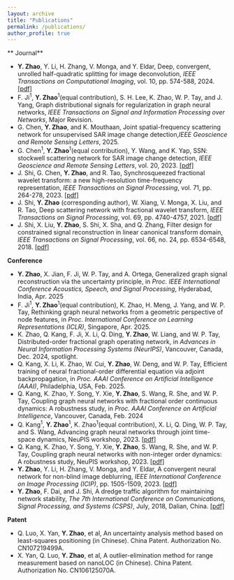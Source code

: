 ```yaml
---
layout: archive
title: "Publications"
permalink: /publications/
author_profile: true
---
```


** Journal**
* **Y. Zhao**, Y. Li, H. Zhang, V. Monga, and Y. Eldar, Deep, convergent, unrolled half-quadratic splitting for image deconvolution, _IEEE Transactions on Computational Imaging_, vol. 10, pp. 574-588, 2024. [[pdf]](https://ieeexplore-ieee-org.remotexs.ntu.edu.sg/document/10478818)
* F. Ji<sup>1</sup>, **Y. Zhao**<sup>1</sup>(equal contribution),  S. H. Lee, K. Zhao, W. P. Tay, and J. Yang, Graph distributional signals for regularization in graph neural networks, _IEEE Transactions on Signal and Information Processing over Networks_, Major Revision.
* G. Chen, **Y. Zhao**, and K. Mouthaan, Joint spatial-frequency scattering network for unsupervised SAR image change detection,_IEEE Geoscience and Remote Sensing Letters_, 2025.
* G. Chen<sup>1</sup>, **Y. Zhao**<sup>1</sup>(equal contribution),  Y. Wang, and K. Yap, SSN: stockwell scattering network for SAR image change detection, _IEEE Geoscience and Remote Sensing Letters_, vol. 20, 2023. [[pdf]](https://ieeexplore.ieee.org/document/10016644)
* J. Shi, G. Chen, **Y. Zhao**, and R. Tao, Synchrosqueezed fractional wavelet transform: a new high-resolution time-frequency representation, _IEEE Transactions on Signal Processing_, vol. 71, pp. 264-278, 2023. [[pdf]](https://ieeexplore.ieee.org/document/10041943)
* J. Shi, **Y. Zhao** (corresponding author), W. Xiang, V. Monga, X. Liu, and R. Tao, Deep scattering network with fractional wavelet transform, _IEEE Transactions on Signal Processing_, vol. 69, pp. 4740-4757, 2021. [[pdf]](https://ieeexplore.ieee.org/document/9495232)
* J. Shi, X. Liu, **Y. Zhao**, S. Shi, X. Sha, and Q. Zhang, Filter design for constrained signal reconstruction in linear canonical transform domain, _IEEE Transactions on Signal Processing_, vol. 66, no. 24, pp. 6534-6548, 2018. [[pdf]](https://ieeexplore.ieee.org/document/8514040)

**Conference**
* **Y. Zhao**, X. Jian, F. Ji, W. P. Tay, and A. Ortega, Generalized graph signal reconstruction via the uncertainty principle, in _Proc. IEEE International Conference Acoustics, Speech, and Signal Processing_, Hyderabad, India, Apr. 2025
* F. Ji<sup>1</sup>, **Y. Zhao**<sup>1</sup>(equal contribution), K. Zhao, H. Meng, J. Yang, and W. P. Tay, Rethinking graph neural networks from a geometric perspective of node features, in _Proc. International Conference on Learning Representations (ICLR)_, Singapore, Apr. 2025.
* K. Zhao, Q. Kang, F. Ji, X. Li, Q. Ding, **Y. Zhao**, W. Liang, and W. P. Tay, Distributed-order fractional graph operating network, in _Advances in Neural Information Processing Systems (NeurIPS)_, Vancouver, Canada, Dec. 2024, spotlight.
* Q. Kang, X. Li, K. Zhao, W. Cui, **Y. Zhao**, W. Deng, and W. P. Tay, Efficient training of neural fractional-order differential equation via adjoint backpropagation, in _Proc. AAAI Conference on Artificial Intelligence (AAAI)_, Philadelphia, USA, Feb. 2025.
* Q. Kang, K. Zhao, Y. Song, Y. Xie, **Y. Zhao**, S. Wang, R. She, and W. P. Tay, Coupling graph neural networks with fractional order continuous dynamics: A robustness study, in _Proc. AAAI Conference on Artificial Intelligence_, Vancouver, Canada, Feb. 2024
* Q. Kang<sup>1</sup>, **Y. Zhao**<sup>1</sup>, K. Zhao<sup>1</sup>(equal contribution), X. Li, Q. Ding, W. P. Tay, and S. Wang, Advancing graph neural networks through joint time-space dynamics, NeuPIS workshop, 2023. [[pdf]](https://openreview.net/forum?id=us4qvNWeGB)
* Q. Kang, K. Zhao, Y. Song, Y. Xie, **Y. Zhao**, S. Wang, R. She, and W. P. Tay, Coupling graph neural networks with non-integer order dynamics: A robustness study, NeuPIS workshop, 2023. [[pdf]](https://openreview.net/forum?id=lSa6SEEqTL)
* **Y. Zhao**, Y. Li, H. Zhang, V. Monga, and Y. Eldar, A convergent neural network for non-blind image deblurring, _IEEE International Conference on Image Processing (ICIP)_, pp. 1505-1509, 2023. [[pdf]](https://ieeexplore.ieee.org/abstract/document/10222656)
* **Y. Zhao**, F. Dai, and J. Shi, A dredge traffic algorithm for maintaining network stability, _The 7th International Conference on Communications, Signal Processing, and Systems (CSPS)_, July, 2018, Dalian, China. [[pdf]](https://link.springer.com/chapter/10.1007/978-981-13-6508-9_133)

**Patent**
* Q. Luo, X. Yan, **Y. Zhao**, et al, An uncertainty analysis method based on least-squares positioning (in Chinese). China Patent. Authorization No. CN107219499A.
* X. Yan, Q. Luo, **Y. Zhao**, et al, A outlier-elimination method for range measurement based on nanoLOC (in Chinese). China Patent. Authorization No. CN106125070A. 